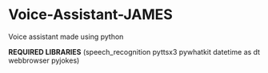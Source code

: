 # Voice-Assistant-JAMES
Voice assistant made using python

**REQUIRED LIBRARIES**
(speech_recognition
 pyttsx3
 pywhatkit
 datetime as dt
 webbrowser pyjokes)
